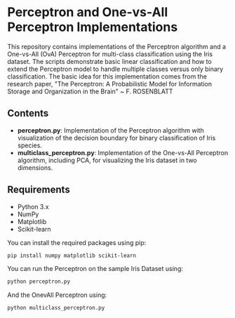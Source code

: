 # Perceptron and One-vs-All Perceptron Implementations

This repository contains implementations of the Perceptron algorithm and a One-vs-All (OvA) Perceptron for multi-class classification using the Iris dataset. The scripts demonstrate basic linear classification and how to extend the Perceptron model to handle multiple classes versus only binary classification.
The basic idea for this implementation comes from the research paper, "The Perceptron: A Probabilistic Model for Information Storage and Organization in the Brain" ~ F. ROSENBLATT

## Contents

- **perceptron.py**: Implementation of the Perceptron algorithm with visualization of the decision boundary for binary classification of Iris species.
- **multiclass_perceptron.py**: Implementation of the One-vs-All Perceptron algorithm, including PCA, for visualizing the Iris dataset in two dimensions.

## Requirements

- Python 3.x
- NumPy
- Matplotlib
- Scikit-learn

You can install the required packages using pip:

```bash
pip install numpy matplotlib scikit-learn
```

You can run the Perceptron on the sample Iris Dataset using:

```bash
python perceptron.py
```

And the OnevAll Perceptron using:
```bash
python multiclass_perceptron.py
```
